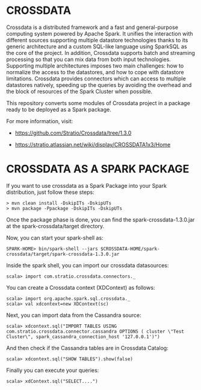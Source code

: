 CROSSDATA
=========

Crossdata is a distributed framework and a fast and general-purpose computing system powered by Apache Spark. It unifies the interaction with different sources supporting multiple datastore technologies thanks to its generic architecture and a custom SQL-like language using SparkSQL as the core of the project. In addition, Crossdata supports batch and streaming processing so that you can mix data from both input technologies. Supporting multiple architectures imposes two main challenges: how to normalize the access to the datastores, and how to cope with datastore limitations. Crossdata provides connectors which can access to multiple datastores natively, speeding up the queries by avoiding the overhead and the block of resources of the Spark Cluster when possible.

This repository converts some modules of Crossdata project in a package ready to be deployed as a Spark package.

For more information, visit:

- https://github.com/Stratio/Crossdata/tree/1.3.0

- https://stratio.atlassian.net/wiki/display/CROSSDATA1x3/Home

CROSSDATA AS A SPARK PACKAGE
=============================
If you want to use crossdata as a Spark Package into your Spark distribution, just follow these steps:

    > mvn clean install -DskipITs -DskipUTs
    > mvn package -Ppackage -DskipITs -DskipUTs

Once the package phase is done, you can find the spark-crossdata-1.3.0.jar at the spark-crossdata/target directory.

Now, you can start your spark-shell as:

    SPARK-HOME> bin/spark-shell --jars $CROSSDATA-HOME/spark-crossdata/target/spark-crossdata-1.3.0.jar
    

Inside the spark shell, you can import our crossdata datasources:

    scala> import com.stratio.crossdata.connectors._
    
You can create a Crossdata context (XDContext) as follows:

    scala> import org.apache.spark.sql.crossdata._
    scala> val xdcontext=new XDContext(sc)
    
Next, you can import data from the Cassandra source:

    scala> xdcontext.sql("IMPORT TABLES USING com.stratio.crossdata.connector.cassandra OPTIONS ( cluster \"Test Cluster\", spark_cassandra_connection_host '127.0.0.1')")

And then check if the Cassandra tables are in Crossdata Catalog:

    scala> xdcontext.sql("SHOW TABLES").show(false)
    
Finally you can execute your queries:

    scala> xdContext.sql("SELECT....")
    
    

